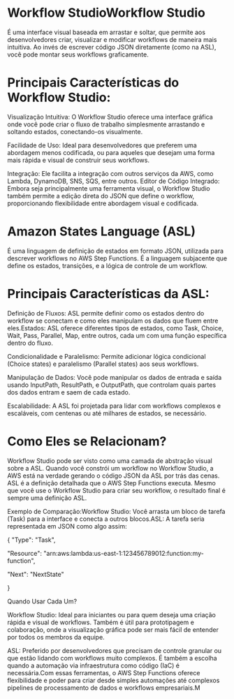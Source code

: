 # Workflow StudioWorkflow Studio 
  É uma interface visual baseada em arrastar e soltar, que permite aos desenvolvedores criar, visualizar e modificar workflows de maneira mais intuitiva. Ao invés de escrever código JSON diretamente (como na ASL), você pode montar seus workflows graficamente.

# Principais Características do Workflow Studio:
  Visualização Intuitiva: O Workflow Studio oferece uma interface gráfica onde você pode criar o fluxo de trabalho simplesmente arrastando
e soltando estados, conectando-os visualmente.

Facilidade de Uso: Ideal para desenvolvedores que preferem uma abordagem menos codificada, ou para aqueles que desejam uma forma mais
rápida e visual de construir seus workflows.

Integração: Ele facilita a integração com outros serviços da AWS, como Lambda, DynamoDB, SNS, SQS, entre outros.
Editor de Código Integrado: Embora seja principalmente uma ferramenta visual, o Workflow Studio também permite a edição direta do JSON que define o workflow, proporcionando 
flexibilidade entre abordagem visual e codificada.

# Amazon States Language (ASL)
É uma linguagem de definição de estados em formato JSON,
utilizada para descrever workflows no AWS Step Functions. É a linguagem subjacente que define os estados, transições, e a lógica de controle de um workflow.

# Principais Características da ASL:
Definição de Fluxos: ASL permite definir como os estados dentro do workflow se conectam e como eles manipulam os dados que fluem entre eles.Estados: ASL oferece diferentes tipos de estados, como Task, Choice, Wait, Pass, Parallel, Map, entre outros, cada um com uma função específica dentro do fluxo.

Condicionalidade e Paralelismo: Permite adicionar lógica condicional (Choice states) e paralelismo (Parallel states) aos seus workflows.

Manipulação de Dados: Você pode manipular os dados de entrada e saída usando InputPath, ResultPath, e OutputPath, que controlam quais partes dos dados entram e saem de cada estado.

Escalabilidade: A ASL foi projetada para lidar com workflows complexos e escaláveis, com centenas ou até milhares de estados, se necessário.

# Como Eles se Relacionam?
  Workflow Studio pode ser visto como uma camada de abstração visual sobre a ASL. Quando você constrói um workflow no Workflow Studio, a AWS está na verdade gerando o código JSON da ASL por trás das cenas.
  ASL é a definição detalhada que o AWS Step Functions executa. Mesmo que você use o Workflow Studio para criar seu workflow, o resultado final é sempre uma definição ASL.
  
  Exemplo de Comparação:Workflow Studio: Você arrasta um bloco de tarefa (Task) para a interface e conecta a outros blocos.ASL: A tarefa seria representada em JSON como algo assim:
  
  {
  "Type": "Task",
  
  "Resource": "arn:aws:lambda:us-east-1:123456789012:function:my-function",
  
  "Next": "NextState"
  
  }
  
Quando Usar Cada Um?

Workflow Studio: Ideal para iniciantes ou para quem deseja uma criação rápida e visual de workflows. Também é útil para prototipagem e colaboração, onde a visualização gráfica pode ser mais fácil de entender por todos os membros da equipe.

ASL: Preferido por desenvolvedores que precisam de controle granular ou que estão lidando com workflows muito complexos. É também a escolha quando a automação via infraestrutura como código (IaC) é necessária.Com essas ferramentas, o AWS Step Functions oferece flexibilidade e poder para criar desde simples automações até complexos pipelines de processamento de dados e workflows empresariais.M
